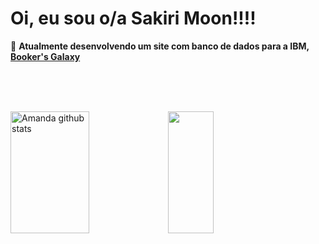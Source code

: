 # Oi, eu sou o/a Sakiri Moon!!!!
👻 **Atualmente desenvolvendo um site com banco de dados para a IBM, [Booker's Galaxy](https://github.com/lipedeoliveira/livrariabooklife.github.io)**

<br><br><br>

<div style="display: flex;">

<img width="50%" height="195px" src="https://github-readme-stats.vercel.app/api?username=osakirii&show_icons=true&count_private=true&hide_border=true&title_color=F28241&icon_color=F28241&text_color=F2E9EA&bg_color=0d1117" alt="Amanda github stats"> 
<img width="38%" height="195px" src="https://github-readme-stats.vercel.app/api/top-langs/?username=osakirii&layout=compact&count_private=true&hide_border=true&title_color=F28241&text_color=fff&bg_color=0d1117">

</div>
